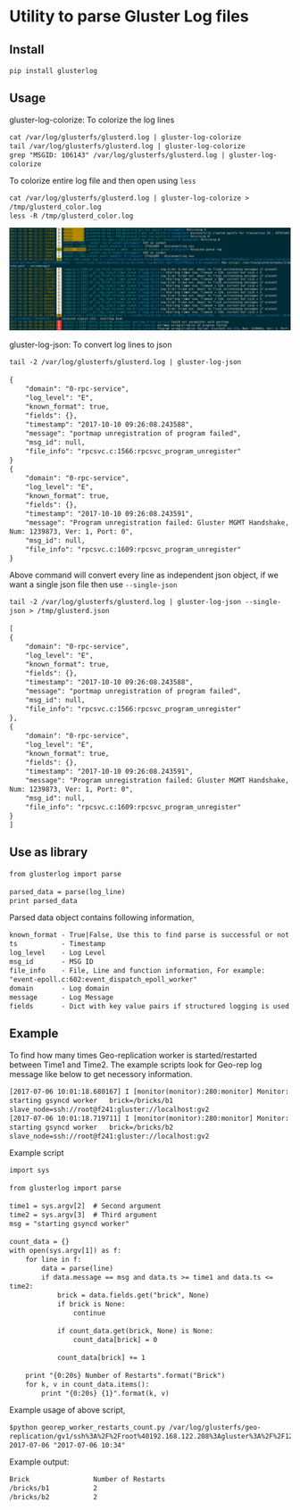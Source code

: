 # Utility to parse Gluster Log files

## Install

    pip install glusterlog

## Usage
gluster-log-colorize: To colorize the log lines

    cat /var/log/glusterfs/glusterd.log | gluster-log-colorize
    tail /var/log/glusterfs/glusterd.log | gluster-log-colorize
    grep "MSGID: 106143" /var/log/glusterfs/glusterd.log | gluster-log-colorize

To colorize entire log file and then open using `less`

    cat /var/log/glusterfs/glusterd.log | gluster-log-colorize > /tmp/glusterd_color.log
    less -R /tmp/glusterd_color.log

![Gluster Log With Color](./gluster-log-with-color.png)

gluster-log-json: To convert log lines to json

    tail -2 /var/log/glusterfs/glusterd.log | gluster-log-json

    {
        "domain": "0-rpc-service",
        "log_level": "E",
        "known_format": true,
        "fields": {},
        "timestamp": "2017-10-10 09:26:08.243588",
        "message": "portmap unregistration of program failed",
        "msg_id": null,
        "file_info": "rpcsvc.c:1566:rpcsvc_program_unregister"
    }
    {
        "domain": "0-rpc-service",
        "log_level": "E",
        "known_format": true,
        "fields": {},
        "timestamp": "2017-10-10 09:26:08.243591",
        "message": "Program unregistration failed: Gluster MGMT Handshake, Num: 1239873, Ver: 1, Port: 0",
        "msg_id": null,
        "file_info": "rpcsvc.c:1609:rpcsvc_program_unregister"
    }

Above command will convert every line as independent json object, if we want a
single json file then use `--single-json`

    tail -2 /var/log/glusterfs/glusterd.log | gluster-log-json --single-json > /tmp/glusterd.json

    [
    {
        "domain": "0-rpc-service",
        "log_level": "E",
        "known_format": true,
        "fields": {},
        "timestamp": "2017-10-10 09:26:08.243588",
        "message": "portmap unregistration of program failed",
        "msg_id": null,
        "file_info": "rpcsvc.c:1566:rpcsvc_program_unregister"
    },
    {
        "domain": "0-rpc-service",
        "log_level": "E",
        "known_format": true,
        "fields": {},
        "timestamp": "2017-10-10 09:26:08.243591",
        "message": "Program unregistration failed: Gluster MGMT Handshake, Num: 1239873, Ver: 1, Port: 0",
        "msg_id": null,
        "file_info": "rpcsvc.c:1609:rpcsvc_program_unregister"
    }
    ]

## Use as library

    from glusterlog import parse

    parsed_data = parse(log_line)
    print parsed_data

Parsed data object contains following information,

    known_format - True|False, Use this to find parse is successful or not
    ts           - Timestamp
    log_level    - Log Level
    msg_id       - MSG ID
    file_info    - File, Line and function information, For example: "event-epoll.c:602:event_dispatch_epoll_worker"
    domain       - Log domain
    message      - Log Message
    fields       - Dict with key value pairs if structured logging is used

## Example
To find how many times Geo-replication worker is started/restarted between Time1 and Time2. The example scripts look for Geo-rep log message like below to get necessory information.

    [2017-07-06 10:01:18.680167] I [monitor(monitor):280:monitor] Monitor: starting gsyncd worker   brick=/bricks/b1        slave_node=ssh://root@f241:gluster://localhost:gv2
    [2017-07-06 10:01:18.719711] I [monitor(monitor):280:monitor] Monitor: starting gsyncd worker   brick=/bricks/b2        slave_node=ssh://root@f241:gluster://localhost:gv2

Example script

    import sys

    from glusterlog import parse

    time1 = sys.argv[2]  # Second argument
    time2 = sys.argv[3]  # Third argument
    msg = "starting gsyncd worker"

    count_data = {}
    with open(sys.argv[1]) as f:
        for line in f:
            data = parse(line)
            if data.message == msg and data.ts >= time1 and data.ts <= time2:
                brick = data.fields.get("brick", None)
                if brick is None:
                    continue

                if count_data.get(brick, None) is None:
                    count_data[brick] = 0

                count_data[brick] += 1

        print "{0:20s} Number of Restarts".format("Brick")
        for k, v in count_data.items():
            print "{0:20s} {1}".format(k, v)

Example usage of above script,

    $python georep_worker_restarts_count.py /var/log/glusterfs/geo-replication/gv1/ssh%3A%2F%2Froot%40192.168.122.208%3Agluster%3A%2F%2F127.0.0.1%3Agv2.log 2017-07-06 "2017-07-06 10:34"

Example output:

    Brick                Number of Restarts
    /bricks/b1           2
    /bricks/b2           2
